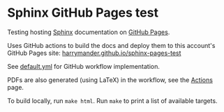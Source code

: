 Sphinx GitHub Pages test
========================

Testing hosting [Sphinx](https://www.sphinx-doc.org) documentation on [GitHub
Pages](https://pages.github.com/).

Uses GitHub actions to build the docs and deploy them to this account's GitHub
Pages site:
[harrymander.github.io/sphinx-pages-test](https://harrymander.github.io/sphinx-pages-test)

See [default.yml](./.github/workflows/default.yml) for GitHub workflow
implementation.

PDFs are also generated (using LaTeX) in the workflow, see the
[Actions](https://github.com/harrymander/sphinx-pages-test/actions) page.

To build locally, run `make html`. Run `make` to print a list of available
targets.
